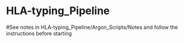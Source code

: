 # HLA-typing_Pipeline

#See notes in HLA-typing_Pipeline/Argon_Scripts/Notes and follow the instructions before starting
